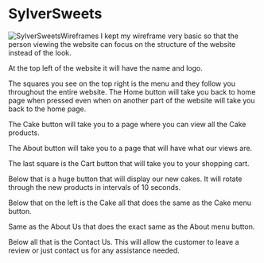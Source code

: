 # SylverSweets
![SylverSweetsWireframes](https://user-images.githubusercontent.com/60298467/75905975-b9490900-5dfa-11ea-8f83-a4c7a45fc9d2.jpg)
I kept my wireframe very basic so that the person viewing the website can focus on the structure of the website instead of the look. 

At the top left of the website it will have the name and logo. 

The squares you see on the top right is the menu and they follow you throughout the entire website. The Home button will take you back to home page when pressed even when on another part of the website will take you back to the home page. 

The Cake button will take you to a page where you can view all the Cake products.  

The About button will take you to a page that will have what our views are. 

The last square is the Cart button that will take you to your shopping cart. 

Below that is a huge button that will display our new cakes. It will rotate through the new products in intervals of 10 seconds. 

Below that on the left is the Cake all that does the same as the Cake menu button. 

Same as the About Us that does the exact same as the About menu button. 

Below all that is the Contact Us. This will allow the customer to leave a review or just contact us for any assistance needed. 

 
